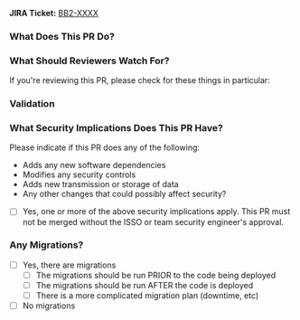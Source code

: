 <!--
You've got a Pull Request you want to submit? Awesome!
This PR template is here to help ensure you're setup for success:
  please fill it out to help ensure that your PR is complete and ready for approval.
-->

**JIRA Ticket:**
[BB2-XXXX](https://jira.cms.gov/browse/BB2-XXXX)

### What Does This PR Do?

<!--
Add detailed description & discussion of changes here.
-->

### What Should Reviewers Watch For?

<!--
Common items include:
* Is this likely to address the goals expressed in the user story?
* Are any additional documentation updates needed?
* Are there any unhandled and/or untested edge cases you can think of?
* Is user input properly sanitized & handled?
* Does this make any backwards-incompatible changes that might break end user clients?
* Can you find any bugs if you run the code locally and test it manually?
-->

If you're reviewing this PR, please check for these things in particular:
<!-- Add some items here -->

### Validation

<!--
Have you fully verified and tested these changes? Is the acceptance criteria met? Please provide reproducible testing instructions, code snippets, or screenshots as applicable.
-->

### What Security Implications Does This PR Have?

Please indicate if this PR does any of the following:

* Adds any new software dependencies
* Modifies any security controls
* Adds new transmission or storage of data
* Any other changes that could possibly affect security?

- [ ] Yes, one or more of the above security implications apply. This PR must not be merged without the ISSO or team
  security engineer's approval.

### Any Migrations?

<!--
Make sure to work with whoever is doing the deploy so they are aware of any migrations that may need to be run
-->

* [ ] Yes, there are migrations
    * [ ] The migrations should be run PRIOR to the code being deployed
    * [ ] The migrations should be run AFTER the code is deployed
    * [ ] There is a more complicated migration plan (downtime,
      etc) <!-- Make sure to include the details of the plan below -->
* [ ] No migrations
